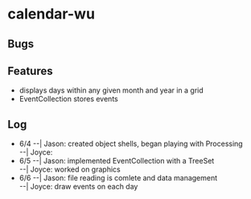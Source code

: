 # calendar-wu

## Bugs

## Features
- displays days within any given month and year in a grid
- EventCollection stores events

## Log
- 6/4
--| Jason: created object shells, began playing with Processing  
--| Joyce:
- 6/5
--| Jason: implemented EventCollection with a TreeSet  
--| Joyce: worked on graphics
- 6/6
--| Jason: file reading is comlete and data management  
--| Joyce: draw events on each day

